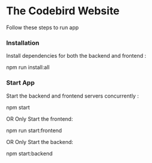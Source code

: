 # The Codebird Website

Follow these steps to run app

### Installation

Install dependencies for both the backend and frontend :

npm run install:all

### Start App

Start the backend and frontend servers concurrently :

npm start

OR
Only Start the frontend:

npm run start:frontend

OR
Only Start the backend:

npm start:backend
